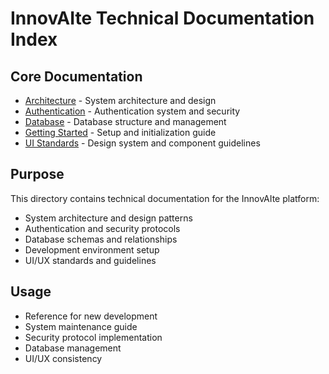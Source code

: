 # InnovAIte Technical Documentation Index

## Core Documentation
- [Architecture](./ARCHITECTURE.md) - System architecture and design
- [Authentication](./AUTHENTICATION.md) - Authentication system and security
- [Database](./DATABASE.md) - Database structure and management
- [Getting Started](./GETTING_STARTED.md) - Setup and initialization guide
- [UI Standards](./UI_STANDARDS.md) - Design system and component guidelines

## Purpose
This directory contains technical documentation for the InnovAIte platform:
- System architecture and design patterns
- Authentication and security protocols
- Database schemas and relationships
- Development environment setup
- UI/UX standards and guidelines

## Usage
- Reference for new development
- System maintenance guide
- Security protocol implementation
- Database management
- UI/UX consistency 